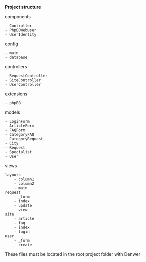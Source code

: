 **Project structure**


components

    - Controller
    - PhpBBWebUser
    - UserIdentity

config

    - main
    - database

controllers

    - RequestController
    - SiteController
    - UserController

extensions

    - phpBB

models

    - LoginForm
    - ArticleForm
    - FAQForm
    - CategoryFAQ
    - CategoryRequest
    - City
    - Request
    - Specialist
    - User

views

    layouts
        - column1
        - column2
        - main
    request
        - _form
        - index
        - update
        - view
    site
        - article
        - faq
        - index
        - login
    user
        - _form
        - create

These files must be located in the root project folder with Denwer
